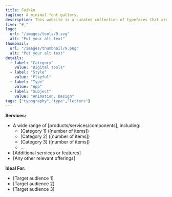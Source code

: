 ```yaml
---
title: Faikko
tagline: A minimal font gallery.
description: This website is a curated collection of typefaces that are available under a variety of free licences somewhere on the interwebs.
live: "#_"
logo:
  url: "/images/tools/9.svg"
  alt: "Put your alt text"
thumbnail:
  url: "/images/thumbnail/9.png"
  alt: "Put your alt text"
details:
  - label: "Category"
    value: "Digital tools"
  - label: "Style"
    value: "Playful"
  - label: "Type"
    value: "App"
  - label: "Subject"
    value: "Animation, Design"
tags: ["typography","type","letters"]
---
```


    

**Services:**
- A wide range of [products/services/components], including:
  - [Category 1] ([number of items])
  - [Category 2] ([number of items])
  - [Category 3] ([number of items])
  - ...
- [Additional services or features]
- [Any other relevant offerings]

**Ideal For:**
- [Target audience 1]
- [Target audience 2]
- [Target audience 3]